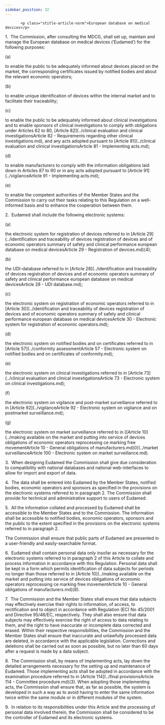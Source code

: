 ```yaml
---
sidebar_position: 32
---
```

           <p class="stitle-article-norm">European database on medical devices</p>
   <p class="norm">1.&nbsp;&nbsp;The Commission, after consulting the 
MDCG, shall set up, maintain and manage the European database on medical
 devices (‘Eudamed’) for the following purposes:</p>
   <div class="grid-container grid-list">
      <div class="list grid-list-column-1">
         <span>(a)&nbsp;</span>
      </div>
      <div class="grid-list-column-2">
         <p class="norm">to enable the public to be adequately informed 
about devices placed on the market, the corresponding certificates 
issued by notified bodies and about the relevant economic operators;</p>
      </div>
   </div>
   <div class="grid-container grid-list">
      <div class="list grid-list-column-1">
         <span>(b)&nbsp;</span>
      </div>
      <div class="grid-list-column-2">
         <p class="norm">to enable unique identification of devices within the internal market and to facilitate their traceability;</p>
      </div>
   </div>
   <div class="grid-container grid-list">
      <div class="list grid-list-column-1">
         <span>(c)&nbsp;</span>
      </div>
      <div class="grid-list-column-2">
         <p class="norm">to enable the public to be adequately informed 
about clinical investigations and to enable sponsors of clinical 
investigations to comply with obligations under Articles&nbsp;62 to 80, 
[Article&nbsp;82](../clinical evaluation and clinical investigationsArticle 82 - Requirements regarding other clinical investigations.md), and any acts adopted pursuant to [Article&nbsp;81](../clinical evaluation and clinical investigationsArticle 81 - Implementing acts.md);</p>
      </div>
   </div>
   <div class="grid-container grid-list">
      <div class="list grid-list-column-1">
         <span>(d)&nbsp;</span>
      </div>
      <div class="grid-list-column-2">
         <p class="norm">to enable manufacturers to comply with the 
information obligations laid down in Articles&nbsp;87 to 90 or in any 
acts adopted pursuant to [Article&nbsp;91](../vigilanceArticle 91 - Implementing acts.md);</p>
      </div>
   </div>
   <div class="grid-container grid-list">
      <div class="list grid-list-column-1">
         <span>(e)&nbsp;</span>
      </div>
      <div class="grid-list-column-2">
         <p class="norm">to enable the competent authorities of the 
Member&nbsp;States and the Commission to carry out their tasks relating 
to this Regulation on a well-informed basis and to enhance the 
cooperation between them.</p>
      </div>
   </div>
   <p class="norm">2.&nbsp;&nbsp;Eudamed shall include the following electronic systems:</p>
   <div class="grid-container grid-list">
      <div class="list grid-list-column-1">
         <span>(a)&nbsp;</span>
      </div>
      <div class="grid-list-column-2">
         <p class="norm">the electronic system for registration of devices referred to in [Article&nbsp;29](../identification and traceability of devices  registration of devices and of economic operators summary of safety  and clinical performance european database on medical devicesArticle 29 - Registration of devices.md)(4);</p>
      </div>
   </div>
   <div class="grid-container grid-list">
      <div class="list grid-list-column-1">
         <span>(b)&nbsp;</span>
      </div>
      <div class="grid-list-column-2">
         <p class="norm">the UDI-database referred to in [Article&nbsp;28](../identification and traceability of devices  registration of devices and of economic operators summary of safety  and clinical performance european database on medical devicesArticle 28 - UDI database.md);</p>
      </div>
   </div>
   <div class="grid-container grid-list">
      <div class="list grid-list-column-1">
         <span>(c)&nbsp;</span>
      </div>
      <div class="grid-list-column-2">
         <p class="norm">the electronic system on registration of economic operators referred to in [Article&nbsp;30](../identification and traceability of devices  registration of devices and of economic operators summary of safety  and clinical performance european database on medical devicesArticle 30 - Electronic system for registration of economic operators.md);</p>
      </div>
   </div>
   <div class="grid-container grid-list">
      <div class="list grid-list-column-1">
         <span>(d)&nbsp;</span>
      </div>
      <div class="grid-list-column-2">
         <p class="norm">the electronic system on notified bodies and on certificates referred to in [Article&nbsp;57](../conformity assessmentArticle 57 - Electronic system on notified bodies and on certificates of conformity.md);</p>
      </div>
   </div>
   <div class="grid-container grid-list">
      <div class="list grid-list-column-1">
         <span>(e)&nbsp;</span>
      </div>
      <div class="grid-list-column-2">
         <p class="norm">the electronic system on clinical investigations referred to in [Article&nbsp;73](../clinical evaluation and clinical investigationsArticle 73 - Electronic system on clinical investigations.md);</p>
      </div>
   </div>
   <div class="grid-container grid-list">
      <div class="list grid-list-column-1">
         <span>(f)&nbsp;</span>
      </div>
      <div class="grid-list-column-2">
         <p class="norm">the electronic system on vigilance and post-market surveillance referred to in [Article&nbsp;92](../vigilanceArticle 92 - Electronic system on vigilance and on postmarket surveillance.md);</p>
      </div>
   </div>
   <div class="grid-container grid-list">
      <div class="list grid-list-column-1">
         <span>(g)&nbsp;</span>
      </div>
      <div class="grid-list-column-2">
         <p class="norm">the electronic system on market surveillance referred to in [[Article&nbsp;10](../making available on the market and putting  into service of devices obligations of economic operators  reprocessing ce marking free movementArticle 10 - General obligations of manufacturers.md)0](../market surveillanceArticle 100 - Electronic system on market surveillance.md).</p>
      </div>
   </div>
   <p class="norm">3.&nbsp;&nbsp;When designing Eudamed the Commission 
shall give due consideration to compatibility with national databases 
and national web-interfaces to allow for import and export of data.</p>
   <p class="norm">4.&nbsp;&nbsp;The data shall be entered into Eudamed 
by the Member&nbsp;States, notified bodies, economic operators and 
sponsors as specified in the provisions on the electronic systems 
referred to in paragraph&nbsp;2. The Commission shall provide for 
technical and administrative support to users of Eudamed.</p>
   <p class="norm">5.&nbsp;&nbsp;All the information collated and 
processed by Eudamed shall be accessible to the Member&nbsp;States and 
to the Commission. The information shall be accessible to notified 
bodies, economic operators, sponsors and the public to the extent 
specified in the provisions on the electronic systems referred to in 
paragraph&nbsp;2.</p>
   <p class="norm">The Commission shall ensure that public parts of Eudamed are presented in a user-friendly and easily-searchable format.</p>
   <p class="norm">6.&nbsp;&nbsp;Eudamed shall contain personal data 
only insofar as necessary for the electronic systems referred to in 
paragraph&nbsp;2 of this Article&nbsp;to collate and process information
 in accordance with this Regulation. Personal data shall be kept in a 
form which permits identification of data subjects for periods no longer
 than those referred to in [Article&nbsp;10](../making available on the market and putting  into service of devices obligations of economic operators  reprocessing ce marking free movementArticle 10 - General obligations of manufacturers.md)(8).</p>
   <p class="norm">7.&nbsp;&nbsp;The Commission and the 
Member&nbsp;States shall ensure that data subjects may effectively 
exercise their rights to information, of access, to rectification and to
 object in accordance with Regulation&nbsp;(EC)&nbsp;No&nbsp;45/2001 and
 Directive&nbsp;95/46/EC, respectively. They shall also ensure that data
 subjects may effectively exercise the right of access to data relating 
to them, and the right to have inaccurate or incomplete data corrected 
and erased. Within their respective responsibilities, the Commission and
 the Member&nbsp;States shall ensure that inaccurate and unlawfully 
processed data are deleted, in accordance with the applicable 
legislation. Corrections and deletions shall be carried out as soon as 
possible, but no later than 60&nbsp;days after a request is made by a 
data subject.</p>
   <p class="norm">8.&nbsp;&nbsp;The Commission shall, by means of 
implementing acts, lay down the detailed arrangements necessary for the 
setting up and maintenance of Eudamed. Those implementing acts shall be 
adopted in accordance with the examination procedure referred to in 
[Article&nbsp;114](../final provisionsArticle 114 - Committee procedure.md)(3). When adopting those implementing acts, the 
Commission shall ensure that, as far as possible, the system is 
developed in such a way as to avoid having to enter the same information
 twice within the same module or in different modules of the system.</p>
   <p class="norm">9.&nbsp;&nbsp;In relation to its responsibilities 
under this Article&nbsp;and the processing of personal data involved 
therein, the Commission shall be considered to be the controller of 
Eudamed and its electronic systems.</p>